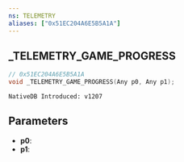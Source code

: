 ```yaml
---
ns: TELEMETRY
aliases: ["0x51EC204A6E5B5A1A"]
---
```

## _TELEMETRY_GAME_PROGRESS

```c
// 0x51EC204A6E5B5A1A
void _TELEMETRY_GAME_PROGRESS(Any p0, Any p1);
```

```
NativeDB Introduced: v1207
```

## Parameters
* **p0**:
* **p1**:
